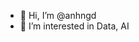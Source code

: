 - 👋 Hi, I’m @anhngd
- 👀 I’m interested in Data, AI

<!---
anhngd/anhngd is a ✨ special ✨ repository because its `README.md` (this file) appears on your GitHub profile.
You can click the Preview link to take a look at your changes.
--->
